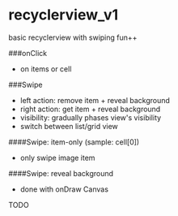 # recyclerview_v1
basic recyclerview with swiping fun++

###onClick
- on items or cell

###Swipe
- left action: remove item + reveal background
- right action: get item + reveal background
- visibility: gradually phases view's visibility
- switch between list/grid view

####Swipe: item-only (sample: cell[0])
- only swipe image item

####Swipe: reveal background
- done with onDraw Canvas

TODO
